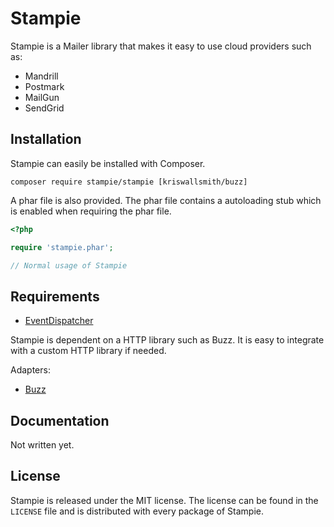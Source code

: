 Stampie
=======

Stampie is a Mailer library that makes it easy to use cloud providers such as:

* Mandrill
* Postmark
* MailGun
* SendGrid

Installation
------------

Stampie can easily be installed with Composer.

```
composer require stampie/stampie [kriswallsmith/buzz]
```

A phar file is also provided. The phar file contains a autoloading stub which
is enabled when requiring the phar file.

``` php
<?php

require 'stampie.phar';

// Normal usage of Stampie
```

Requirements
------------

* [EventDispatcher](http://symfony.com/doc/current/components/event_dispatcher/)

Stampie is dependent on a HTTP library such as Buzz. It is easy to integrate with
a custom HTTP library if needed.

Adapters:

* [Buzz](http://github.com/kriswallsmith/buzz)

Documentation
-------------

Not written yet.

License
-------

Stampie is released under the MIT license. The license can be found in the `LICENSE` file
and is distributed with every package of Stampie.
